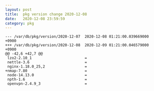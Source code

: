 ```yaml
---
layout: post
title:  pkg version change 2020-12-08
date:   2020-12-08 23:59:59
category: pkg
---
```


    --- /var/db/pkg/version/2020-12-07	2020-12-08 01:21:00.039669000 +0900
    +++ /var/db/pkg/version/2020-12-08	2020-12-09 01:21:00.046579000 +0900
    @@ -42,6 +42,7 @@
     lzo2-2.10_1                        =
     nettle-3.6                         =
     nginx-1.18.0_25,2                  =
    +nmap-7.80                          =
     node-14.13.0                       =
     npth-1.6                           =
     openvpn-2.4.9_3                    =

